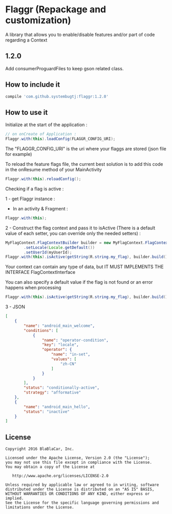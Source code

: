 # Flaggr (Repackage and customization)

A library that allows you to enable/disable features and/or part of code regarding a Context

## 1.2.0

Add consumerProguardFiles to keep gson related class.

## How to include it

```groovy
compile 'com.github.systembugtj:flaggr:1.2.0'
```

## How to use it 

Initialize at the start of the application :

```java
// on onCreate of Application :
Flaggr.with(this).loadConfig(FLAGGR_CONFIG_URI);
```

The "FLAGGR_CONFIG_URI" is the uri where your flaggs are stored (json file for example)

To reload the feature flags file, the current best solution is to add this code in the onResume method of your MainActivity
```java
Flaggr.with(this).reloadConfig();
```

Checking if a flag is active :

1 - get Flaggr instance :

  * In an activity & Fragment :
```java
Flaggr.with(this);
```

2 - Construct the flag context and pass it to isActive (There is a default value of each setter, you can override only the needed setters) : 
```java
MyFlagContext.FlagContextBuilder builder = new MyFlagContext.FlagContextBuilder()
        .setLocale(Locale.getDefault())
        .setUserId(myUserId);
Flaggr.with(this).isActive(getString(R.string.my_flag), builder.build());
```
Your context can contain any type of data, but IT MUST IMPLEMENTS THE INTERFACE FlagContextInterface

You can also specify a default value if the flag is not found or an error happens when processing
```java
Flaggr.with(this).isActive(getString(R.string.my_flag), builder.build(), true);
```
3 - JSON 
```json
[
    {
        "name": "android_main_welcome",
        "conditions": [
            {
                "name": "operator-condition",
                "key": "locale",
                "operator": {
                    "name": "in-set",
                    "values": [
                        "zh-CN"
                    ]
                }
            }
        ],
        "status": "conditionally-active",
        "strategy": "afformative"
    },
    {
        "name": "android_main_hello",        
        "status": "inactive"
    }
]
```

## License
```
Copyright 2016 BlaBlaCar, Inc.

Licensed under the Apache License, Version 2.0 (the "License");
you may not use this file except in compliance with the License.
You may obtain a copy of the License at

   http://www.apache.org/licenses/LICENSE-2.0

Unless required by applicable law or agreed to in writing, software
distributed under the License is distributed on an "AS IS" BASIS,
WITHOUT WARRANTIES OR CONDITIONS OF ANY KIND, either express or implied.
See the License for the specific language governing permissions and
limitations under the License.
```




